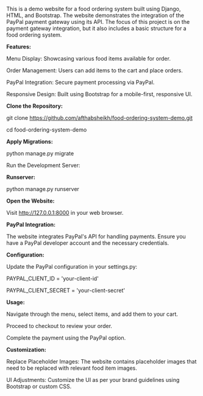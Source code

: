This is a demo website for a food ordering system built using Django, HTML, and Bootstrap. The website demonstrates the integration of the PayPal payment gateway using its API. The focus of this project is on the payment gateway integration, but it also includes a basic structure for a food ordering system.

**Features:**

Menu Display: Showcasing various food items available for order.

Order Management: Users can add items to the cart and place orders.

PayPal Integration: Secure payment processing via PayPal.

Responsive Design: Built using Bootstrap for a mobile-first, responsive UI.


**Clone the Repository:**

git clone https://github.com/afthabsheikh/food-ordering-system-demo.git

cd food-ordering-system-demo


**Apply Migrations:**

python manage.py migrate

Run the Development Server:


**Runserver:**

python manage.py runserver


**Open the Website:**

Visit http://127.0.0.1:8000 in your web browser.


**PayPal Integration:**

The website integrates PayPal's API for handling payments. Ensure you have a PayPal developer account and the necessary credentials.


**Configuration:**

Update the PayPal configuration in your settings.py:

PAYPAL_CLIENT_ID = 'your-client-id'

PAYPAL_CLIENT_SECRET = 'your-client-secret'


**Usage:**

Navigate through the menu, select items, and add them to your cart.

Proceed to checkout to review your order.

Complete the payment using the PayPal option.


**Customization:**

Replace Placeholder Images: The website contains placeholder images that need to be replaced with relevant food item images.

UI Adjustments: Customize the UI as per your brand guidelines using Bootstrap or custom CSS.

